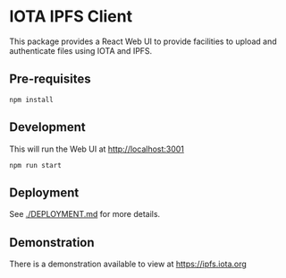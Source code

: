 # IOTA IPFS Client

This package provides a React Web UI to provide facilities to upload and authenticate files using IOTA and IPFS.

## Pre-requisites

```shell
npm install
```

## Development

This will run the Web UI at <http://localhost:3001>

```shell
npm run start
```

## Deployment

See [./DEPLOYMENT.md](./DEPLOYMENT.md) for more details.

## Demonstration

There is a demonstration available to view at <https://ipfs.iota.org>
